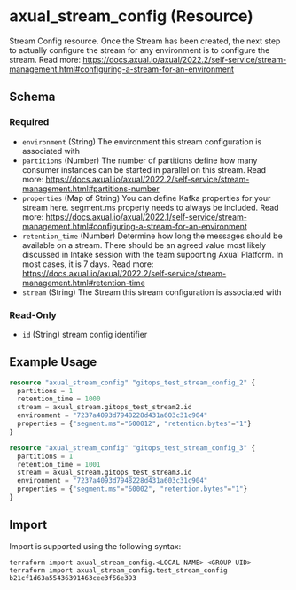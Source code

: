 # axual_stream_config (Resource)

Stream Config resource. Once the Stream has been created, the next step to actually configure the stream for any environment is to configure the stream. Read more: https://docs.axual.io/axual/2022.2/self-service/stream-management.html#configuring-a-stream-for-an-environment

<!-- schema generated by tfplugindocs -->
## Schema

### Required

- `environment` (String) The environment this stream configuration is associated with
- `partitions` (Number) The number of partitions define how many consumer instances can be started in parallel on this stream. Read more: https://docs.axual.io/axual/2022.2/self-service/stream-management.html#partitions-number
- `properties` (Map of String) You can define Kafka properties for your stream here. segment.ms property needs to always be included. Read more: https://docs.axual.io/axual/2022.1/self-service/stream-management.html#configuring-a-stream-for-an-environment
- `retention_time` (Number) Determine how long the messages should be available on a stream. There should be an agreed value most likely discussed in Intake session with the team supporting Axual Platform. In most cases, it is 7 days. Read more: https://docs.axual.io/axual/2022.2/self-service/stream-management.html#retention-time
- `stream` (String) The Stream this stream configuration is associated with

### Read-Only

- `id` (String) stream config identifier

## Example Usage

```terraform
resource "axual_stream_config" "gitops_test_stream_config_2" {
  partitions = 1
  retention_time = 1000
  stream = axual_stream.gitops_test_stream2.id
  environment = "7237a4093d7948228d431a603c31c904"
  properties = {"segment.ms"="600012", "retention.bytes"="1"}
}

resource "axual_stream_config" "gitops_test_stream_config_3" {
  partitions = 1
  retention_time = 1001
  stream = axual_stream.gitops_test_stream3.id
  environment = "7237a4093d7948228d431a603c31c904"
  properties = {"segment.ms"="60002", "retention.bytes"="1"}
}
```

## Import

Import is supported using the following syntax:

```shell
terraform import axual_stream_config.<LOCAL NAME> <GROUP UID>
terraform import axual_stream_config.test_stream_config b21cf1d63a55436391463cee3f56e393
```